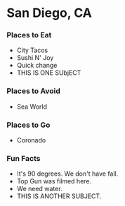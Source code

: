 # San Diego, CA

### Places to Eat
- City Tacos
- Sushi N' Joy
- Quick change
- THIS IS ONE SUbjECT

### Places to Avoid
- Sea World

### Places to Go
- Coronado

### Fun Facts
- It's 90 degrees. We don't have fall.
- Top Gun was filmed here.
- We need water.
- THIS IS ANOTHER SUBJECT. 
